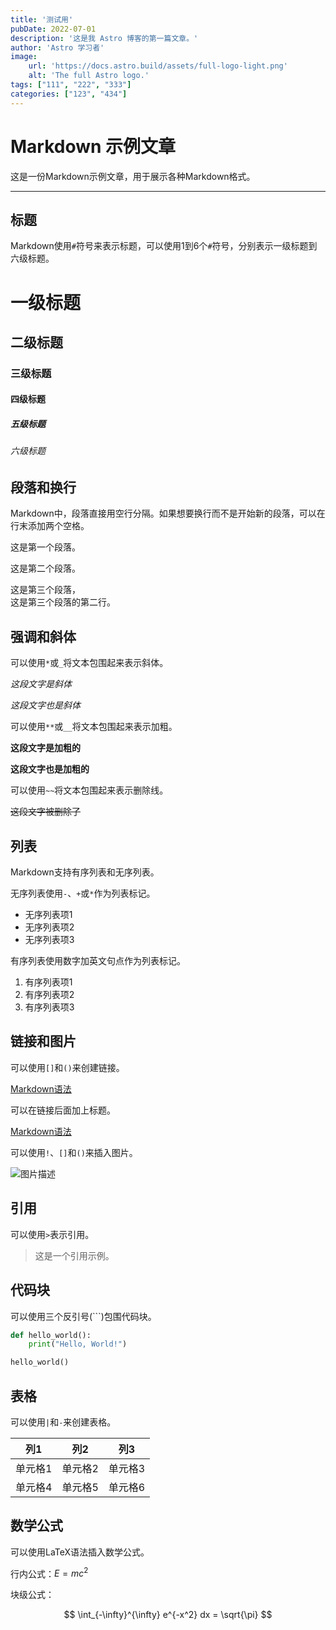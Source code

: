 ```yaml
---
title: '测试用'
pubDate: 2022-07-01
description: '这是我 Astro 博客的第一篇文章。'
author: 'Astro 学习者'
image:
    url: 'https://docs.astro.build/assets/full-logo-light.png'
    alt: 'The full Astro logo.'
tags: ["111", "222", "333"]
categories: ["123", "434"]
---
```


# Markdown 示例文章

这是一份Markdown示例文章，用于展示各种Markdown格式。

---

## 标题

Markdown使用`#`符号来表示标题，可以使用1到6个`#`符号，分别表示一级标题到六级标题。

# 一级标题
## 二级标题
### 三级标题
#### 四级标题
##### 五级标题
###### 六级标题

## 段落和换行

Markdown中，段落直接用空行分隔。如果想要换行而不是开始新的段落，可以在行末添加两个空格。

这是第一个段落。

这是第二个段落。

这是第三个段落，  
这是第三个段落的第二行。

## 强调和斜体

可以使用`*`或`_`将文本包围起来表示斜体。

*这段文字是斜体*

_这段文字也是斜体_

可以使用`**`或`__`将文本包围起来表示加粗。

**这段文字是加粗的**

__这段文字也是加粗的__

可以使用`~~`将文本包围起来表示删除线。

~~这段文字被删除了~~

## 列表

Markdown支持有序列表和无序列表。

无序列表使用`-`、`+`或`*`作为列表标记。

- 无序列表项1
- 无序列表项2
- 无序列表项3

有序列表使用数字加英文句点作为列表标记。

1. 有序列表项1
2. 有序列表项2
3. 有序列表项3

## 链接和图片

可以使用`[]`和`()`来创建链接。

[Markdown语法](https://www.example.com/markdown)

可以在链接后面加上标题。

[Markdown语法](https://www.example.com/markdown "Markdown语法")

可以使用`!`、`[]`和`()`来插入图片。

![图片描述](https://www.example.com/image.jpg)

## 引用

可以使用`>`表示引用。

> 这是一个引用示例。

## 代码块

可以使用三个反引号\(\`\`\`\)包围代码块。

```python
def hello_world():
    print("Hello, World!")

hello_world()
```

## 表格

可以使用`|`和`-`来创建表格。

| 列1     | 列2     | 列3     |
| ------- | ------- | ------- |
| 单元格1 | 单元格2 | 单元格3 |
| 单元格4 | 单元格5 | 单元格6 |

## 数学公式

可以使用LaTeX语法插入数学公式。

行内公式：$E=mc^2$

块级公式：

$$
\int_{-\infty}^{\infty} e^{-x^2} dx = \sqrt{\pi}
$$
